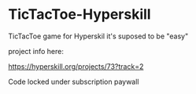 # TicTacToe-Hyperskill
TicTacToe game for Hyperskil it's suposed to be "easy"

project info here:

https://hyperskill.org/projects/73?track=2


Code locked under subscription paywall
